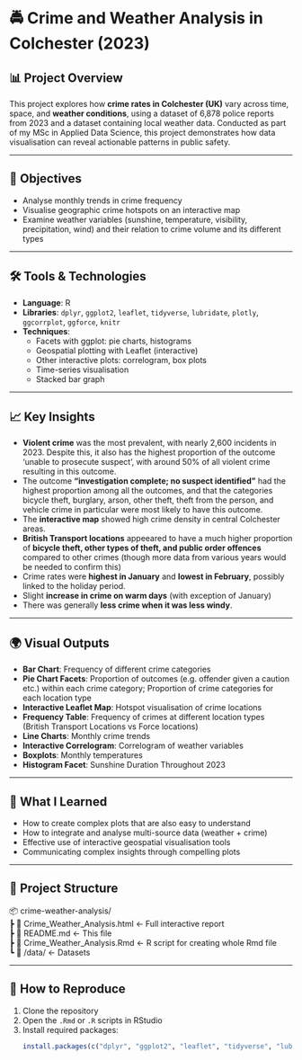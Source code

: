 # 🚔 Crime and Weather Analysis in Colchester (2023)

## 📊 Project Overview

This project explores how **crime rates in Colchester (UK)** vary across time, space, and **weather conditions**, using a dataset of 6,878 police reports from 2023 and a dataset containing local weather data. Conducted as part of my MSc in Applied Data Science, this project demonstrates how data visualisation can reveal actionable patterns in public safety.

---

## 🎯 Objectives

- Analyse monthly trends in crime frequency  
- Visualise geographic crime hotspots on an interactive map  
- Examine weather variables (sunshine, temperature, visibility, precipitation, wind) and their relation to crime volume and its different types 

---

## 🛠️ Tools & Technologies

- **Language**: R  
- **Libraries**: `dplyr`, `ggplot2`, `leaflet`, `tidyverse`, `lubridate`, `plotly`, `ggcorrplot`, `ggforce`, `knitr`  
- **Techniques**:  
  - Facets with ggplot: pie charts, histograms
  - Geospatial plotting with Leaflet (interactive)
  - Other interactive plots: correlogram, box plots  
  - Time-series visualisation
  - Stacked bar graph   

---

## 📈 Key Insights

- **Violent crime** was the most prevalent, with nearly 2,600 incidents in 2023. Despite this, it also has the highest proportion of the outcome ‘unable to prosecute suspect’, with around 50% of all violent crime resulting in this outcome.
-  The outcome **“investigation complete; no suspect identified”** had the highest proportion among all the outcomes, and that the categories bicycle theft, burglary, arson, other theft, theft from the person, and vehicle crime in particular were most likely to have this outcome.
- The **interactive map** showed high crime density in central Colchester areas.
- **British Transport locations** appeeared to have a much higher proportion of **bicycle theft, other types of theft, and public order offences** compared to other crimes (though more data from various years would be needed to confirm this)
- Crime rates were **highest in January** and **lowest in February**, possibly linked to the holiday period.
- Slight **increase in crime on warm days**  (with exception of January)
- There was generally **less crime when it was less windy**.

---

## 🌍 Visual Outputs

- **Bar Chart**: Frequency of different crime categories
- **Pie Chart Facets**: Proportion of outcomes (e.g. offender given a caution etc.) within each crime category; Proportion of crime categories for each location type
- **Interactive Leaflet Map**: Hotspot visualisation of crime locations
- **Frequency Table**: Frequency of crimes at different location types (British Transport Locations vs Force locations)
- **Line Charts**: Monthly crime trends
- **Interactive Correlogram**: Correlogram of weather variables
- **Boxplots**: Monthly temperatures
- **Histogram Facet**: Sunshine Duration Throughout 2023  


---

## 🧠 What I Learned

- How to create complex plots that are also easy to understand
- How to integrate and analyse multi-source data (weather + crime)  
- Effective use of interactive geospatial visualisation tools  
- Communicating complex insights through compelling plots

---

## 📁 Project Structure

📦 crime-weather-analysis/  
┣ 📄 Crime_Weather_Analysis.html ← Full interactive report  
┣ 📄 README.md ← This file  
┣ 📄 Crime_Weather_Analysis.Rmd ← R script for creating whole Rmd file  
┗ 📁 /data/ ← Datasets  


---

## 🚀 How to Reproduce

1. Clone the repository  
2. Open the `.Rmd` or `.R` scripts in RStudio  
3. Install required packages:  
   ```R
   install.packages(c("dplyr", "ggplot2", "leaflet", "tidyverse", "lubridate", "plotly", "ggcorrplot", "ggforce", "knitr"))



